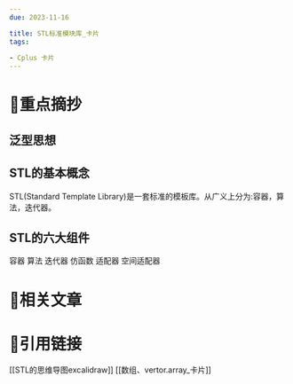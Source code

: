 ```yaml
---
due: 2023-11-16 

title: STL标准模块库_卡片
tags:
 
- Cplus 卡片
---
```

# 🍎重点摘抄
## 泛型思想

## STL的基本概念
STL(Standard Template Library)是一套标准的模板库。从广义上分为:容器，算法，迭代器。
## STL的六大组件
容器
算法
迭代器
仿函数
适配器
空间适配器

# 📒相关文章




# 🍏引用链接

[[STL的思维导图excalidraw]]
[[数组、vertor.array_卡片]]